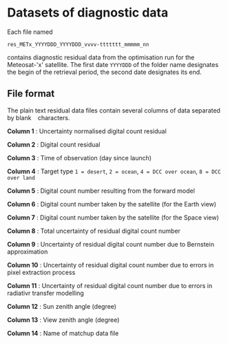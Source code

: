 # Datasets of diagnostic data

Each file named

    res_METx_YYYYDDD_YYYYDDD_vvvv-ttttttt_mmmmm_nn
    
contains diagnostic residual data from the optimisation run for the Meteosat-'x' satellite. The first date `YYYYDDD` of the folder name designates the begin of the retrieval period, the second date designates its end.

## File format

The plain text residual data files contain several columns of data separated by blank ` ` characters. 

**Column 1**
:  Uncertainty normalised digital count residual

**Column 2**
:  Digital count residual

**Column 3**
:  Time of observation (day since launch)

**Column 4**
:  Target type `1 = desert`, `2 = ocean`, `4 = DCC over ocean`, `8 = DCC over land`

**Column 5**
:  Digital count number resulting from the forward model

**Column 6**
:  Digital count number taken by the satellite (for the Earth view)

**Column 7**
:  Digital count number taken by the satellite (for the Space view)

**Column 8**
:  Total uncertainty of residual digital count number

**Column 9**
:  Uncertainty of residual digital count number due to Bernstein approximation

**Column 10**
:  Uncertainty of residual digital count number due to errors in pixel extraction process

**Column 11**
:  Uncertainty of residual digital count number due to errors in radiativr transfer modelling

**Column 12**
:  Sun zenith angle (degree)

**Column 13**
:  View zenith angle (degree)

**Column 14**
:  Name of matchup data file 
